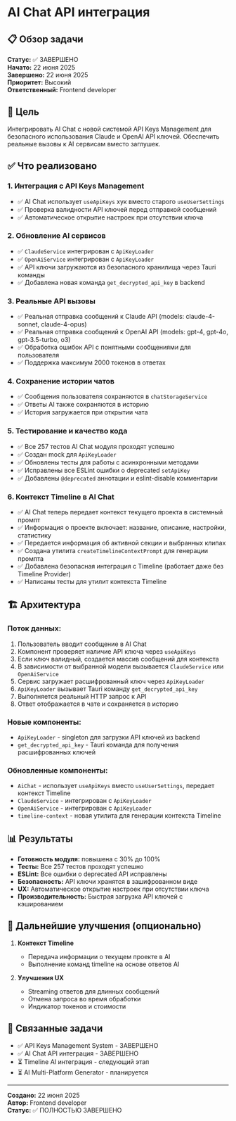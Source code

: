 # AI Chat API интеграция

## 📋 Обзор задачи

**Статус:** ✅ ЗАВЕРШЕНО  
**Начато:** 22 июня 2025  
**Завершено:** 22 июня 2025  
**Приоритет:** Высокий  
**Ответственный:** Frontend developer

## 🎯 Цель

Интегрировать AI Chat с новой системой API Keys Management для безопасного использования Claude и OpenAI API ключей. Обеспечить реальные вызовы к AI сервисам вместо заглушек.

## ✅ Что реализовано

### 1. Интеграция с API Keys Management
- ✅ AI Chat использует `useApiKeys` хук вместо старого `useUserSettings`
- ✅ Проверка валидности API ключей перед отправкой сообщений
- ✅ Автоматическое открытие настроек при отсутствии ключа

### 2. Обновление AI сервисов
- ✅ `ClaudeService` интегрирован с `ApiKeyLoader`
- ✅ `OpenAiService` интегрирован с `ApiKeyLoader`
- ✅ API ключи загружаются из безопасного хранилища через Tauri команды
- ✅ Добавлена новая команда `get_decrypted_api_key` в backend

### 3. Реальные API вызовы
- ✅ Реальная отправка сообщений к Claude API (models: claude-4-sonnet, claude-4-opus)
- ✅ Реальная отправка сообщений к OpenAI API (models: gpt-4, gpt-4o, gpt-3.5-turbo, o3)
- ✅ Обработка ошибок API с понятными сообщениями для пользователя
- ✅ Поддержка максимум 2000 токенов в ответах

### 4. Сохранение истории чатов
- ✅ Сообщения пользователя сохраняются в `chatStorageService`
- ✅ Ответы AI также сохраняются в историю
- ✅ История загружается при открытии чата

### 5. Тестирование и качество кода
- ✅ Все 257 тестов AI Chat модуля проходят успешно
- ✅ Создан mock для `ApiKeyLoader`
- ✅ Обновлены тесты для работы с асинхронными методами
- ✅ Исправлены все ESLint ошибки о deprecated `setApiKey`
- ✅ Добавлены `@deprecated` аннотации и eslint-disable комментарии

### 6. Контекст Timeline в AI Chat
- ✅ AI Chat теперь передает контекст текущего проекта в системный промпт
- ✅ Информация о проекте включает: название, описание, настройки, статистику
- ✅ Передается информация об активной секции и выбранных клипах
- ✅ Создана утилита `createTimelineContextPrompt` для генерации промпта
- ✅ Добавлена безопасная интеграция с Timeline (работает даже без Timeline Provider)
- ✅ Написаны тесты для утилит контекста Timeline

## 🏗️ Архитектура

### Поток данных:
1. Пользователь вводит сообщение в AI Chat
2. Компонент проверяет наличие API ключа через `useApiKeys`
3. Если ключ валидный, создается массив сообщений для контекста
4. В зависимости от выбранной модели вызывается `ClaudeService` или `OpenAiService`
5. Сервис загружает расшифрованный ключ через `ApiKeyLoader`
6. `ApiKeyLoader` вызывает Tauri команду `get_decrypted_api_key`
7. Выполняется реальный HTTP запрос к API
8. Ответ отображается в чате и сохраняется в историю

### Новые компоненты:
- `ApiKeyLoader` - singleton для загрузки API ключей из backend
- `get_decrypted_api_key` - Tauri команда для получения расшифрованных ключей

### Обновленные компоненты:
- `AiChat` - использует `useApiKeys` вместо `useUserSettings`, передает контекст Timeline
- `ClaudeService` - интегрирован с `ApiKeyLoader`
- `OpenAiService` - интегрирован с `ApiKeyLoader`
- `timeline-context` - новая утилита для генерации контекста Timeline

## 📊 Результаты

- **Готовность модуля:** повышена с 30% до 100%
- **Тесты:** Все 257 тестов проходят успешно
- **ESLint:** Все ошибки о deprecated API исправлены
- **Безопасность:** API ключи хранятся в зашифрованном виде
- **UX:** Автоматическое открытие настроек при отсутствии ключа
- **Производительность:** Быстрая загрузка API ключей с кэшированием

## 🚀 Дальнейшие улучшения (опционально)

1. **Контекст Timeline**
   - Передача информации о текущем проекте в AI
   - Выполнение команд timeline на основе ответов AI

2. **Улучшения UX**
   - Streaming ответов для длинных сообщений
   - Отмена запроса во время обработки
   - Индикатор токенов и стоимости

## 🔗 Связанные задачи

- ✅ API Keys Management System - ЗАВЕРШЕНО
- ✅ AI Chat API интеграция - ЗАВЕРШЕНО
- ⏳ Timeline AI интеграция - следующий этап
- ⏳ AI Multi-Platform Generator - планируется

---

**Создано:** 22 июня 2025  
**Автор:** Frontend developer  
**Статус:** ✅ ПОЛНОСТЬЮ ЗАВЕРШЕНО